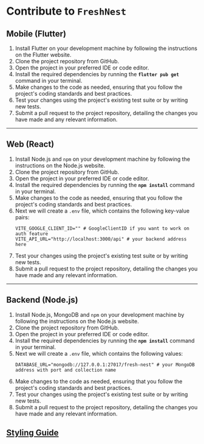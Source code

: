 # Contribute to `FreshNest`

## Mobile (Flutter)

1. Install Flutter on your development machine by following the instructions on the Flutter website.
2. Clone the project repository from GitHub.
3. Open the project in your preferred IDE or code editor.
4. Install the required dependencies by running the **`flutter pub get`** command in your terminal.
5. Make changes to the code as needed, ensuring that you follow the project's coding standards and best practices.
6. Test your changes using the project's existing test suite or by writing new tests.
7. Submit a pull request to the project repository, detailing the changes you have made and any relevant information.

---

## Web (React)

1. Install Node.js and `npm` on your development machine by following the instructions on the Node.js website.
2. Clone the project repository from GitHub.
3. Open the project in your preferred IDE or code editor.
4. Install the required dependencies by running the **`npm install`** command in your terminal.
5. Make changes to the code as needed, ensuring that you follow the project's coding standards and best practices.
6. Next we will create a `.env` file, which contains the following key-value pairs:
   ```env
   VITE_GOOGLE_CLIENT_ID="" # GoogleClientID if you want to work on auth feature
   VITE_API_URL="http://localhost:3000/api" # your backend address here
   ```
8. Test your changes using the project's existing test suite or by writing new tests.
9. Submit a pull request to the project repository, detailing the changes you have made and any relevant information.

---

## Backend (Node.js)

1. Install Node.js, MongoDB and `npm` on your development machine by following the instructions on the Node.js website.
2. Clone the project repository from GitHub.
3. Open the project in your preferred IDE or code editor.
4. Install the required dependencies by running the **`npm install`** command in your terminal.
5. Next we will create a `.env` file, which contains the following values:
   ```env
   DATABASE_URL="mongodb://127.0.0.1:27017/fresh-nest" # your MongoDB address with port and collection name
   ```
6. Make changes to the code as needed, ensuring that you follow the project's coding standards and best practices.
7. Test your changes using the project's existing test suite or by writing new tests.
8. Submit a pull request to the project repository, detailing the changes you have made and any relevant information.

## [Styling Guide](./STYLING.md)
